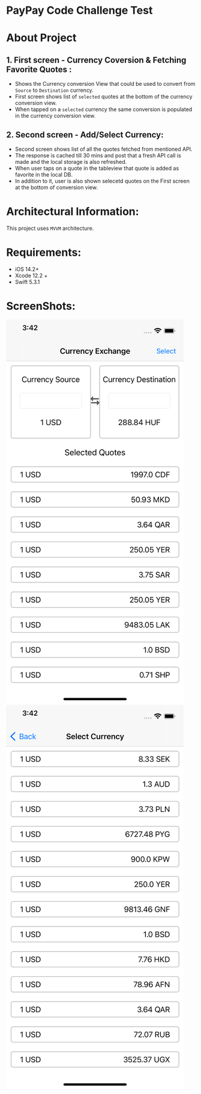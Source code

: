 # PayPay Code Challenge Test

# About Project 

## 1. First screen - Currency Coversion & Fetching Favorite Quotes : 
- Shows the Currency conversion View that could be used to convert from `Source` to `Destination` currency.
- First screen shows list of `selected` quotes at the bottom of the currency conversion view.
- When tapped on a `selected` currency the same conversion is populated in the currency conversion view.

## 2. Second screen - Add/Select Currency: 
- Second screen shows list of all the quotes fetched from mentioned API. 
- The response is cached till 30 mins and post that a fresh API call is made and the local storage is also refreshed. 
- When user taps on a quote in the tableview that quote is added as favorite in the local DB. 
- In addition to it, user is also shown selecetd quotes on the First screen at the bottom of conversion view.


# Architectural Information:
This project uses `MVVM` architecture.

# Requirements:
* iOS 14.2+
* Xcode 12.2 +
* Swift 5.3.1

# ScreenShots:
![List Screen](listing_new.png)
![List Screen](add_new.png)
